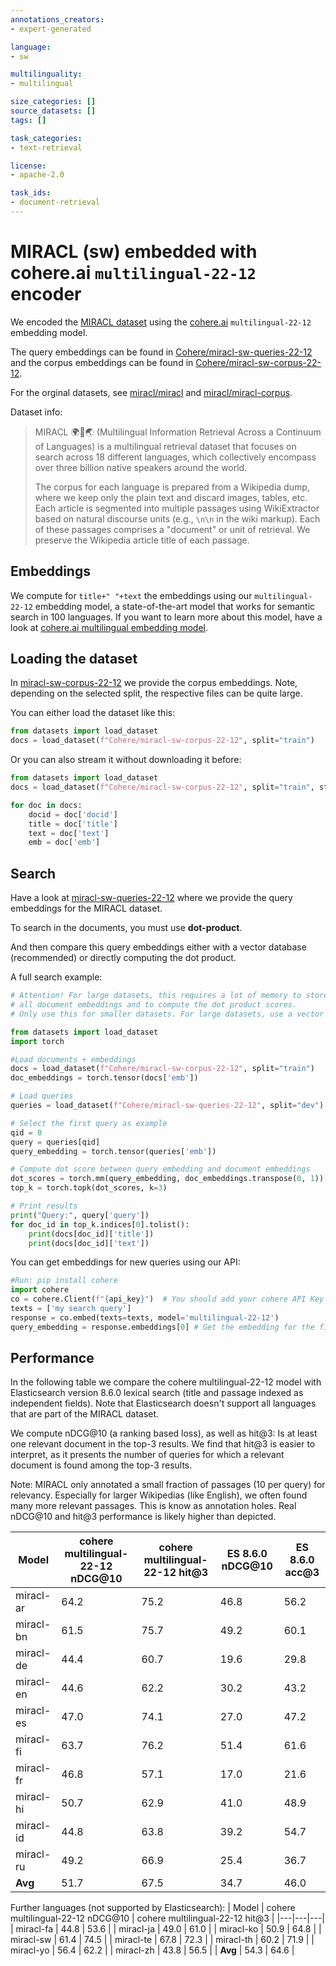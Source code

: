 ```yaml
---
annotations_creators:
- expert-generated

language:
- sw

multilinguality:
- multilingual

size_categories: []
source_datasets: []
tags: []

task_categories:
- text-retrieval

license:
- apache-2.0

task_ids:
- document-retrieval
---
```


# MIRACL (sw) embedded with cohere.ai `multilingual-22-12` encoder

We encoded the [MIRACL dataset](https://huggingface.co/miracl) using the [cohere.ai](https://txt.cohere.ai/multilingual/) `multilingual-22-12` embedding model.

The query embeddings can be found in [Cohere/miracl-sw-queries-22-12](https://huggingface.co/datasets/Cohere/miracl-sw-queries-22-12) and the corpus embeddings can be found in [Cohere/miracl-sw-corpus-22-12](https://huggingface.co/datasets/Cohere/miracl-sw-corpus-22-12).

For the orginal datasets, see [miracl/miracl](https://huggingface.co/datasets/miracl/miracl) and [miracl/miracl-corpus](https://huggingface.co/datasets/miracl/miracl-corpus).


Dataset info:
> MIRACL 🌍🙌🌏 (Multilingual Information Retrieval Across a Continuum of Languages) is a multilingual retrieval dataset that focuses on search across 18 different languages, which collectively encompass over three billion native speakers around the world.
>
> The corpus for each language is prepared from a Wikipedia dump, where we keep only the plain text and discard images, tables, etc. Each article is segmented into multiple passages using WikiExtractor based on natural discourse units (e.g., `\n\n` in the wiki markup). Each of these passages comprises a "document" or unit of retrieval. We preserve the Wikipedia article title of each passage.

## Embeddings
We compute for `title+" "+text` the embeddings using our `multilingual-22-12` embedding model, a state-of-the-art model that works for semantic search in 100 languages.  If you want to learn more about this model, have a look at [cohere.ai multilingual embedding model](https://txt.cohere.ai/multilingual/).


## Loading the dataset

In [miracl-sw-corpus-22-12](https://huggingface.co/datasets/Cohere/miracl-sw-corpus-22-12) we provide the corpus embeddings. Note, depending on the selected split, the respective files can be quite large.

You can either load the dataset like this:
```python
from datasets import load_dataset
docs = load_dataset(f"Cohere/miracl-sw-corpus-22-12", split="train")
```

Or you can also stream it without downloading it before:
```python
from datasets import load_dataset
docs = load_dataset(f"Cohere/miracl-sw-corpus-22-12", split="train", streaming=True)

for doc in docs:
	docid = doc['docid']
	title = doc['title']
	text = doc['text']
	emb = doc['emb']
```

## Search

Have a look at [miracl-sw-queries-22-12](https://huggingface.co/datasets/Cohere/miracl-sw-queries-22-12) where we provide the query embeddings for the MIRACL dataset.

To search in the documents, you must use **dot-product**. 


And then compare this query embeddings either with a vector database (recommended) or directly computing the dot product.

A full search example:
```python
# Attention! For large datasets, this requires a lot of memory to store
# all document embeddings and to compute the dot product scores.
# Only use this for smaller datasets. For large datasets, use a vector DB

from datasets import load_dataset
import torch

#Load documents + embeddings
docs = load_dataset(f"Cohere/miracl-sw-corpus-22-12", split="train")
doc_embeddings = torch.tensor(docs['emb'])

# Load queries 
queries = load_dataset(f"Cohere/miracl-sw-queries-22-12", split="dev")

# Select the first query as example
qid = 0
query = queries[qid]
query_embedding = torch.tensor(queries['emb'])

# Compute dot score between query embedding and document embeddings
dot_scores = torch.mm(query_embedding, doc_embeddings.transpose(0, 1))
top_k = torch.topk(dot_scores, k=3)

# Print results
print("Query:", query['query'])
for doc_id in top_k.indices[0].tolist():
    print(docs[doc_id]['title'])
    print(docs[doc_id]['text'])
```

You can get embeddings for new queries using our API:
```python
#Run: pip install cohere
import cohere
co = cohere.Client(f"{api_key}")  # You should add your cohere API Key here :))
texts = ['my search query']
response = co.embed(texts=texts, model='multilingual-22-12')
query_embedding = response.embeddings[0] # Get the embedding for the first text
```

## Performance

In the following table we compare the cohere multilingual-22-12 model with Elasticsearch version 8.6.0 lexical search (title and passage indexed as independent fields). Note that Elasticsearch doesn't support all languages that are part of the MIRACL dataset.


We compute nDCG@10 (a ranking based loss), as well as hit@3: Is at least one relevant document in the top-3 results. We find that hit@3 is easier to interpret, as it presents the number of queries for which a relevant document is found among the top-3 results.

Note: MIRACL only annotated a small fraction  of passages (10 per query) for relevancy. Especially for larger Wikipedias (like English), we often found many more relevant passages. This is know as annotation holes. Real nDCG@10 and hit@3 performance is likely higher than depicted.  


| Model | cohere multilingual-22-12 nDCG@10 | cohere multilingual-22-12 hit@3 | ES 8.6.0 nDCG@10 | ES 8.6.0 acc@3 |
|---|---|---|---|---|
| miracl-ar | 64.2 | 75.2 | 46.8 | 56.2 |
| miracl-bn | 61.5 | 75.7 | 49.2 | 60.1 |
| miracl-de | 44.4 | 60.7 | 19.6 | 29.8 |
| miracl-en | 44.6 | 62.2 | 30.2 | 43.2 |
| miracl-es | 47.0 | 74.1 | 27.0 | 47.2 |
| miracl-fi | 63.7 | 76.2 | 51.4 | 61.6 |
| miracl-fr | 46.8 | 57.1 | 17.0 | 21.6 |
| miracl-hi | 50.7 | 62.9 | 41.0 | 48.9 |
| miracl-id | 44.8 | 63.8 | 39.2 | 54.7 |
| miracl-ru | 49.2 | 66.9 | 25.4 | 36.7 |
| **Avg** | 51.7 | 67.5 | 34.7 | 46.0 |

Further languages (not supported by Elasticsearch):
| Model | cohere multilingual-22-12 nDCG@10 | cohere multilingual-22-12 hit@3 |
|---|---|---|
| miracl-fa | 44.8 | 53.6 |
| miracl-ja | 49.0 | 61.0 |
| miracl-ko | 50.9 | 64.8 |
| miracl-sw | 61.4 | 74.5 |
| miracl-te | 67.8 | 72.3 |
| miracl-th | 60.2 | 71.9 |
| miracl-yo | 56.4 | 62.2 |
| miracl-zh | 43.8 | 56.5 |
| **Avg** | 54.3 | 64.6 |

